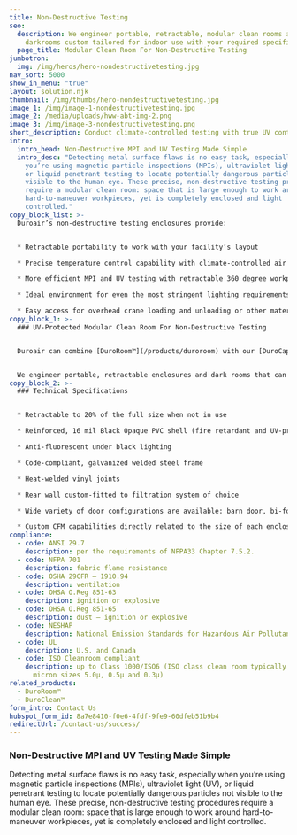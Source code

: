 ```yaml
---
title: Non-Destructive Testing
seo:
  description: We engineer portable, retractable, modular clean rooms and
    darkrooms custom tailored for indoor use with your required specifications.
  page_title: Modular Clean Room For Non-Destructive Testing
jumbotron:
  img: /img/heros/hero-nondestructivetesting.jpg
nav_sort: 5000
show_in_menu: "true"
layout: solution.njk
thumbnail: /img/thumbs/hero-nondestructivetesting.jpg
image_1: /img/image-1-nondestructivetesting.jpg
image_2: /media/uploads/hww-abt-img-2.png
image_3: /img/image-3-nondestructivetesting.png
short_description: Conduct climate-controlled testing with true UV containment.
intro:
  intro_head: Non-Destructive MPI and UV Testing Made Simple
  intro_desc: "Detecting metal surface flaws is no easy task, especially when
    you’re using magnetic particle inspections (MPIs), ultraviolet light (UV),
    or liquid penetrant testing to locate potentially dangerous particles not
    visible to the human eye. These precise, non-destructive testing procedures
    require a modular clean room: space that is large enough to work around
    hard-to-maneuver workpieces, yet is completely enclosed and light
    controlled."
copy_block_list: >-
  Duroair’s non-destructive testing enclosures provide:


  * Retractable portability to work with your facility’s layout 

  * Precise temperature control capability with climate-controlled air filtration per your testing specifications, if required

  * More efficient MPI and UV testing with retractable 360 degree workpiece delivery access to each work area

  * Ideal environment for even the most stringent lighting requirements

  * Easy access for overhead crane loading and unloading or other material handling
copy_block_1: >-
  ### UV-Protected Modular Clean Room For Non-Destructive Testing


  Duroair can combine [DuroRoom™](/products/duroroom) with our [DuroCap™](/products/durocap), [DuroDust™](/products/durodust), and DuroClean™ engineered exhaust systems, if required, into one cost-effective, UV-protected enclosure for easy-access, non-destructive testing. 


  We engineer portable, retractable enclosures and dark rooms that can be custom tailored for indoor use with your required structural materials, fabric types, and UV protection specifications. Available with climate-controlled filtration, Duroair enclosures can bring your non-destructive testing in-house for significant cost savings and quality control.
copy_block_2: >-
  ### Technical Specifications


  * Retractable to 20% of the full size when not in use

  * Reinforced, 16 mil Black Opaque PVC shell (fire retardant and UV-protected)

  * Anti-fluorescent under black lighting

  * Code-compliant, galvanized welded steel frame

  * Heat-welded vinyl joints

  * Rear wall custom-fitted to filtration system of choice

  * Wide variety of door configurations are available: barn door, bi-fold barn door, strip curtain, solid curtain, and mesh curtainwall

  * Custom CFM capabilities directly related to the size of each enclosure, if required
compliance:
  - code: ANSI Z9.7
    description: per the requirements of NFPA33 Chapter 7.5.2.
  - code: NFPA 701
    description: fabric flame resistance
  - code: OSHA 29CFR – 1910.94
    description: ventilation
  - code: OHSA O.Reg 851-63
    description: ignition or explosive
  - code: OHSA O.Reg 851-65
    description: dust – ignition or explosive
  - code: NESHAP
    description: National Emission Standards for Hazardous Air Pollutants
  - code: UL
    description: U.S. and Canada
  - code: ISO Cleanroom compliant
    description: up to Class 1000/ISO6 (ISO class clean room typically measures
      micron sizes 5.0µ, 0.5µ and 0.3µ)
related_products:
  - DuroRoom™
  - DuroClean™
form_intro: Contact Us
hubspot_form_id: 8a7e8410-f0e6-4fdf-9fe9-60dfeb51b9b4
redirectUrl: /contact-us/success/
---
```

### Non-Destructive MPI and UV Testing Made Simple

Detecting metal surface flaws is no easy task, especially when you’re using magnetic particle inspections (MPIs), ultraviolet light (UV), or liquid penetrant testing to locate potentially dangerous particles not visible to the human eye. These precise, non-destructive testing procedures require a modular clean room: space that is large enough to work around hard-to-maneuver workpieces, yet is completely enclosed and light controlled.